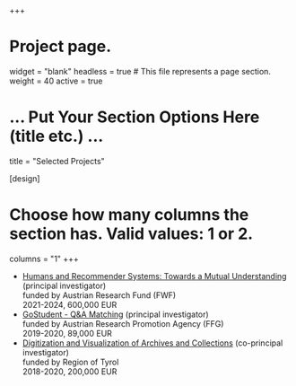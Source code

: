 +++
# Project page.
widget = "blank"
headless = true  # This file represents a page section.
weight = 40 
active = true

# ... Put Your Section Options Here (title etc.) ...
title = "Selected Projects"

[design]
  # Choose how many columns the section has. Valid values: 1 or 2.
  columns = "1"
+++
* <a href="https://humrec.github.io/">Humans and Recommender Systems: Towards a Mutual Understanding</a> (principal investigator)<br> 
  funded by Austrian Research Fund (FWF) <br>
  2021-2024, 600,000 EUR
* <a href="https://dbis.uibk.ac.at/gostudent-question-answering-system">GoStudent - Q\&A Matching</a> (principal investigator) <br>
  funded by Austrian Research Promotion Agency (FFG) <br>
  2019-2020, 89,000 EUR <br>
* <a href="https://dbis-digivis.uibk.ac.at/mediawiki/index.php/Project_Digivis">Digitization and Visualization of Archives and Collections</a> (co-principal investigator) <br>
  funded by Region of Tyrol <br>
  2018-2020, 200,000 EUR
